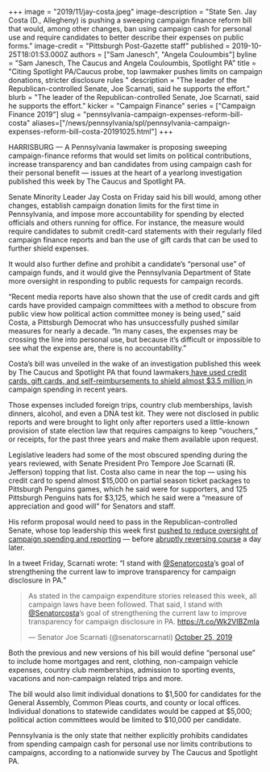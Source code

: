 +++
image = "2019/11/jay-costa.jpeg"
image-description = "State Sen. Jay Costa (D., Allegheny) is pushing a sweeping campaign finance reform bill that would, among other changes, ban using campaign cash for personal use and require candidates to better describe their expenses on public forms."
image-credit = "Pittsburgh Post-Gazette staff"
published = 2019-10-25T18:01:53.000Z
authors = ["Sam Janesch", "Angela Couloumbis"]
byline = "Sam Janesch, The Caucus and Angela Couloumbis, Spotlight PA"
title = "Citing Spotlight PA/Caucus probe, top lawmaker pushes limits on campaign donations, stricter disclosure rules "
description = "The leader of the Republican-controlled Senate, Joe Scarnati, said he supports the effort."
blurb = "The leader of the Republican-controlled Senate, Joe Scarnati, said he supports the effort."
kicker = "Campaign Finance"
series = ["Campaign Finance 2019"]
slug = "pennsylvania-campaign-expenses-reform-bill-costa"
aliases=["/news/pennsylvania/spl/pennsylvania-campaign-expenses-reform-bill-costa-20191025.html"]
+++

HARRISBURG — A Pennsylvania lawmaker is proposing sweeping campaign-finance reforms that would set limits on political contributions, increase transparency and ban candidates from using campaign cash for their personal benefit — issues at the heart of a yearlong investigation published this week by The Caucus and Spotlight PA.

Senate Minority Leader Jay Costa on Friday said his bill would, among other changes, establish campaign donation limits for the first time in Pennsylvania, and impose more accountability for spending by elected officials and others running for office. For instance, the measure would require candidates to submit credit-card statements with their regularly filed campaign finance reports and ban the use of gift cards that can be used to further shield expenses.

It would also further define and prohibit a candidate’s “personal use” of campaign funds, and it would give the Pennsylvania Department of State more oversight in responding to public requests for campaign records.

“Recent media reports have also shown that the use of credit cards and gift cards have provided campaign committees with a method to obscure from public view how political action committee money is being used,” said Costa, a Pittsburgh Democrat who has unsuccessfully pushed similar measures for nearly a decade. “In many cases, the expenses may be crossing the line into personal use, but because it’s difficult or impossible to see what the expense are, there is no accountability.”

Costa’s bill was unveiled in the wake of an investigation published this week by The Caucus and Spotlight PA that found lawmakers<a href="https://www.inquirer.com/news/pennsylvania/spl/pa-election-campaign-spending-hidden-expenses-spotlight-pa-20191022.html" target="_blank"> have used credit cards, gift cards, and self-reimbursements to shield almost $3.5 million </a>in campaign spending in recent years.

Those expenses included foreign trips, country club memberships, lavish dinners, alcohol, and even a DNA test kit. They were not disclosed in public reports and were brought to light only after reporters used a little-known provision of state election law that requires campaigns to keep “vouchers,” or receipts, for the past three years and make them available upon request.

Legislative leaders had some of the most obscured spending during the years reviewed, with Senate President Pro Tempore Joe Scarnati (R. Jefferson) topping that list. Costa also came in near the top — using his credit card to spend almost $15,000 on partial season ticket packages to Pittsburgh Penguins games, which he said were for supporters, and 125 Pittsburgh Penguins hats for $3,125, which he said were a “measure of appreciation and good will” for Senators and staff.

His reform proposal would need to pass in the Republican-controlled Senate, whose top leadership this week first <a href="https://www.inquirer.com/news/pennsylvania/spl/pennsylvania-elections-campaign-finance-less-oversight-campaign-expenses-20191022.html" target=_blank>pushed to reduce oversight of campaign spending and reporting</a> — before <a href="https://www.inquirer.com/news/pennsylvania/spl/pennsylvania-election-campaign-expenses-spotlight-pa-20191023.html" target=_blank>abruptly reversing course</a> a day later.

In a tweet Friday, Scarnati wrote: “I stand with <a href="https://twitter.com/Senatorcosta">@Senatorcosta</a>’s goal of strengthening the current law to improve transparency for campaign disclosure in PA.”

<blockquote class="twitter-tweet"><p lang="en" dir="ltr">As stated in the campaign expenditure stories released this week, all campaign laws have been followed. That said, I stand with <a href="https://twitter.com/Senatorcosta?ref_src=twsrc%5Etfw">@Senatorcosta</a>’s goal of strengthening the current law to improve transparency for campaign disclosure in PA. <a href="https://t.co/Wk2VIBZmIa">https://t.co/Wk2VIBZmIa</a></p>&mdash; Senator Joe Scarnati (@senatorscarnati) <a href="https://twitter.com/senatorscarnati/status/1187763900701466626?ref_src=twsrc%5Etfw">October 25, 2019</a></blockquote>

<script async src="https://platform.twitter.com/widgets.js" charset="utf-8"></script>


Both the previous and new versions of his bill would define “personal use” to include home mortgages and rent, clothing, non-campaign vehicle expenses, country club memberships, admission to sporting events, vacations and non-campaign related trips and more.

The bill would also limit individual donations to  $1,500 for candidates for the General Assembly, Common Pleas courts, and county or local offices. Individual donations to statewide candidates would be capped at $5,000; political action committees would be limited to $10,000 per candidate.

Pennsylvania is the only state that neither explicitly prohibits candidates from spending campaign cash for personal use nor limits contributions to campaigns, according to a nationwide survey by The Caucus and Spotlight PA.
